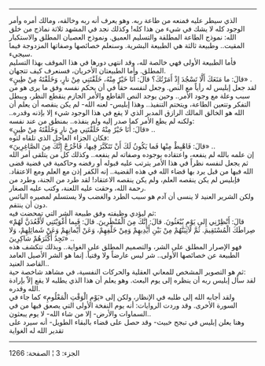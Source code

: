 ------------------------------------------------------------------------

الذي سيطر عليه فمنعه من طاعة ربه. وهو يعرف أنه ربه وخالقه، ومالك أمره
وأمر الوجود كله لا يشك في شيء من هذا كله! وكذلك نجد في المشهد ثلاثة
نماذج من خلق الله: نموذج الطاعة المطلقة والتسليم العميق. ونموذج العصيان
المطلق والاستكبار المقيت.. وطبيعة ثالثة هي الطبيعة البشرية. وسنعلم
خصائصها وصفاتها المزدوجة فيما سيجيء.  
فأما الطبيعة الأولى فهي خالصة لله، وقد انتهى دورها في هذا الموقف بهذا
التسليم المطلق. وأما الطبيعتان الأخريان، فسنعرف كيف تتجهان.  
«قالَ: ما مَنَعَكَ أَلَّا تَسْجُدَ إِذْ أَمَرْتُكَ؟ قالَ: أَنَا خَيْرٌ مِنْهُ، خَلَقْتَنِي مِنْ نارٍ، وَخَلَقْتَهُ
مِنْ طِينٍ» .  
لقد جعل إبليس له رأياً مع النص. وجعل لنفسه حقاً في أن يحكم نفسه وفق ما يرى
هو من سبب وعلة مع وجود الأمر.. وحين يوجد النص القاطع والأمر الجازم ينقطع
النظر، ويبطل التفكر وتتعين الطاعة، ويتحتم التنفيذ.. وهذا إبليس- لعنه
الله- لم يكن ينقصه أن يعلم أن الله هو الخالق المالك الرازق المدبر الذي
لا يقع في هذا الوجود شيء إلا بإذنه وقدره.. ولكنه لم يطع الأمر كما صدر
إليه ولم ينفذه.. بمنطق من عند نفسه:  
«قالَ: أَنَا خَيْرٌ مِنْهُ خَلَقْتَنِي مِنْ نارٍ وَخَلَقْتَهُ مِنْ طِينٍ» ..  
فكان الجزاء العاجل الذي تلقاه لتوه:  
«قالَ: فَاهْبِطْ مِنْها فَما يَكُونُ لَكَ أَنْ تَتَكَبَّرَ فِيها، فَاخْرُجْ إِنَّكَ مِنَ الصَّاغِرِينَ» ..  
إن علمه بالله لم ينفعه، واعتقاده بوجوده وصفاته لم ينفعه.. وكذلك كل من
يتلقى أمر الله ثم يجعل لنفسه نظراً في هذا الأمر يترتب عليه قبوله أو رفضه
وحاكمية في قضية قضى الله فيها من قبل يرد بها قضاء الله في هذه القضية..
إنه الكفر إذن مع العلم ومع الاعتقاد. فإبليس لم يكن ينقصه العلم، ولم يكن
ينقصه الاعتقاد! لقد طرد من الجنة، وطرد من رحمة الله، وحقت عليه اللعنة،
وكتب عليه الصغار.  
ولكن الشرير العنيد لا ينسى أن آدم هو سبب الطرد والغضب ولا يستسلم لمصيره
البائس دون أن ينتقم.  
ثم ليؤدي وظيفته وفق طبيعة الشر التي تمحضت فيه:  
«قالَ: أَنْظِرْنِي إِلى يَوْمِ يُبْعَثُونَ. قالَ: إِنَّكَ مِنَ الْمُنْظَرِينَ. قالَ: فَبِما أَغْوَيْتَنِي
لَأَقْعُدَنَّ لَهُمْ صِراطَكَ الْمُسْتَقِيمَ. ثُمَّ لَآتِيَنَّهُمْ مِنْ بَيْنِ أَيْدِيهِمْ وَمِنْ خَلْفِهِمْ، وَعَنْ
أَيْمانِهِمْ وَعَنْ شَمائِلِهِمْ، وَلا تَجِدُ أَكْثَرَهُمْ شاكِرِينَ» ..  
فهو الإصرار المطلق على الشر، والتصميم المطلق على الغواية.. وبذلك تتكشف
هذه الطبيعة عن خصائصها الأولى.. شر ليس عارضاً ولا وقتياً. إنما هو الشر
الأصيل العامد القاصد العنيد..  
ثم هو التصوير المشخص للمعاني العقلية والحركات النفسية، في مشاهد شاخصة
حية:  
لقد سأل إبليس ربه أن ينظره إلى يوم البعث. وهو يعلم أن هذا الذي يطلبه لا
يقع إلاّ بإرادة الله وقدره.  
ولقد أجابه الله إلى طلبه في الإنظار، ولكن إلى «يَوْمِ الْوَقْتِ الْمَعْلُومِ» كما
جاء في السورة الأخرى. وقد وردت الروايات: أنه يوم النفخة الأولى التي يصعق
فيها من في السماوات والأرض- إلا من شاء الله- لا يوم يبعثون..  
وهنا يعلن إبليس في تبجح خبيث- وقد حصل على قضاء بالبقاء الطويل- أنه سيرد
على تقدير الله له الغواية

------------------------------------------------------------------------

الجزء: 3 ¦ الصفحة: 1266
